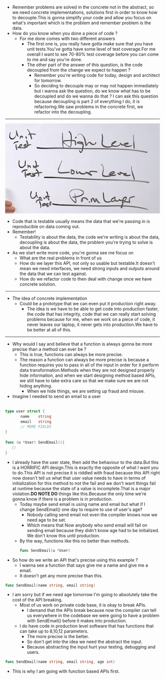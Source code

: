 * Remember problems are solved in the concrete not in the abstract, so we need concrete implementations, solutions first in order to know how to decouple.This is gonna simplify your code and allow you focus on what's important which is the problem and remember problem is the data.
* How do you know when you done a piece of code ? 
    * For me done comes with two different answers
        * The first one is, you really have gotta make sure that you have unit tests.You've gotta have some level of test coverage.For me overall I want to see 70-80% test coverage before you can come to me and say you're done.
        * The other part of the answer of this question, is the code decoupled from the change we expect to happen ? 
            * Remember you're writing code for today, design and architect for tomorrow.
            * So deciding to decouple may or may not happen immediately but i wanna ask the question, do we know what has to be decoupled and do we wanna do that ? I can ask this question because decoupling is part 2 of everything I do, it is refactoring.We saw problems in the concrete first, we refactor into the decoupling.
---
 ![Layered API Design](img/layeredAPIDesign.png)
* Code that is testable usually means the data that we're passing in is reproducible on data coming out.
* Remember! 
    * Testability is about the data, the code we're writing is about the data, decoupling is about the data, the problem you're trying to solve is about the data.             
* As we start write more code, you're gonna see me focus on
    * What are the real problems in front of us
    * How do we layer this API, not only so usable but testable.It doesn't mean we need interfaces, we need strong inputs and outputs around the data that we can test against.
    * How do we refactor code to then deal with change once we have concrete solution.  
---
* The idea of concrete implementation
    * Could be a prototype that we can even put it production right away.
        * The idea is we have to be able to get code into production faster, the code that has integrity, code that we can really start solving problems because for me, when we work on a piece of code, it never leaves our laptop, it never gets into production.We have to be better at all of this.
---

* Why would I say and believe that a function is always gonna be more precise than a method can ever be ?
    * This is true, functions can always be more precise.
    * The reason a function can always be more precise is because a function requires you to pass in all of the input in order for it perform data transformation.Methods when they are not designed properly hide information, and when we start designing method based APIs, we still have to take extra care so that we make sure we are not hiding anything.
        * When we hide things, we are setting up fraud and misuse.        
 * Imagine I needed to send an email to a user
 
 ```go

type user struct {
	    name    string
	    email   string
	    // MORE FIELDS
}

func (u *User) SendEmail(){
	//
}
```
* I already have the user state, then add the behaviour to the data.But this is a HORRIFIC API design.This is exactly the opposite of what I want you to do.This API is not precise it is riddled with fraud because this API right now doesn't tell us what that user value needs to have in terms of initialization for this method to not the fail and we don't want things fail at runtime because the state of a value is incomplete.That is a major violation.**DO NOTE DO** things like this.Because the only time we're gonna know if there is a problem is in production.
    * Today maybe send email is using name and email but what if I change SendEmail() one day to require to use of user's age?
        * Nobody calling send email not even the compiler knows now we need age to be set. 
        * Which means that Now anybody who send email will fail on sending email because they didn't know age had to be initialized. We don't know this until production.
    * By the way, functions like this no better than methods.
        ```go
        func SendEmail(u *User)
        ``` 
* So how do we write an API that's precise using this example ? 
    * I wanna see a function that says give me a name and give me a email.
    * It doesn't get any more precise than this. 
```go
func SendEmail(name string, email string)
```       
* I am sorry but if we need age tomorrow I'm going to absolutely take the cost of the API breaking.
    * Most of us work on private code base, it is okay to break APIs.
        * I demand that the APIs break because now the compiler can tell us everywhere in the codebase we were going to have a problem with SendEmail() before it makes into production.
    * I do have code in production level software that has functions that can take up to 8,10,12 parameters.
        * The more precise is the better.
        * So don't get into the idea we need the abstract the input.
        * Because abstracting the input hurt your testing, debugging and users.    
```go
func SendEmail(name string, email string, age int)
```       
* This is why I am going with function based APIs first.